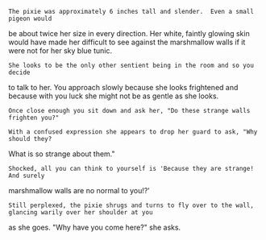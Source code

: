 	The pixie was approximately 6 inches tall and slender.  Even a small pigeon would 
be about twice her size in every direction. Her white, faintly glowing skin
would have made her difficult to see against the marshmallow walls if it
were not for her sky blue tunic.

	She looks to be the only other sentient being in the room and so you decide 
to talk to her.  You approach slowly because she looks frightened and because with
you luck she might not be as gentle as she looks.

	Once close enough you sit down and ask her, "Do these strange walls frighten you?"

	With a confused expression she appears to drop her guard to ask, "Why should they? 
What is so strange about them."

	Shocked, all you can think to yourself is 'Because they are strange! And surely 
marshmallow walls are no normal to you!?'

	Still perplexed, the pixie shrugs and turns to fly over to the wall, glancing warily over her shoulder at you
as she goes. "Why have you come here?" she asks.